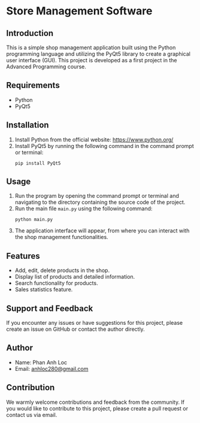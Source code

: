 # Store Management Software

## Introduction
This is a simple shop management application built using the Python programming language and utilizing the PyQt5 library to create a graphical user interface (GUI). This project is developed as a first project in the Advanced Programming course.

## Requirements
- Python
- PyQt5

## Installation
1. Install Python from the official website: https://www.python.org/
2. Install PyQt5 by running the following command in the command prompt or terminal:
    ```
    pip install PyQt5
    ```

## Usage
1. Run the program by opening the command prompt or terminal and navigating to the directory containing the source code of the project.
2. Run the main file `main.py` using the following command:
    ```
    python main.py
    ```
3. The application interface will appear, from where you can interact with the shop management functionalities.

## Features
- Add, edit, delete products in the shop.
- Display list of products and detailed information.
- Search functionality for products.
- Sales statistics feature.

## Support and Feedback
If you encounter any issues or have suggestions for this project, please create an issue on GitHub or contact the author directly.

## Author
- Name: Phan Anh Loc 
- Email: anhloc280@gmail.com

## Contribution
We warmly welcome contributions and feedback from the community. If you would like to contribute to this project, please create a pull request or contact us via email.
